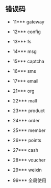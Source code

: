 
## 错误码

- 11*** gateway
- 12*** config
- 13*** fs
- 14*** msg
- 15*** captcha
- 16*** sms
- 17*** email

- 21*** org
- 22*** mall
- 23*** product
- 24*** order
- 25*** member
- 26*** points
- 27*** cash 
- 28*** voucher
- 29*** weixin
- 99*** 全局使用



